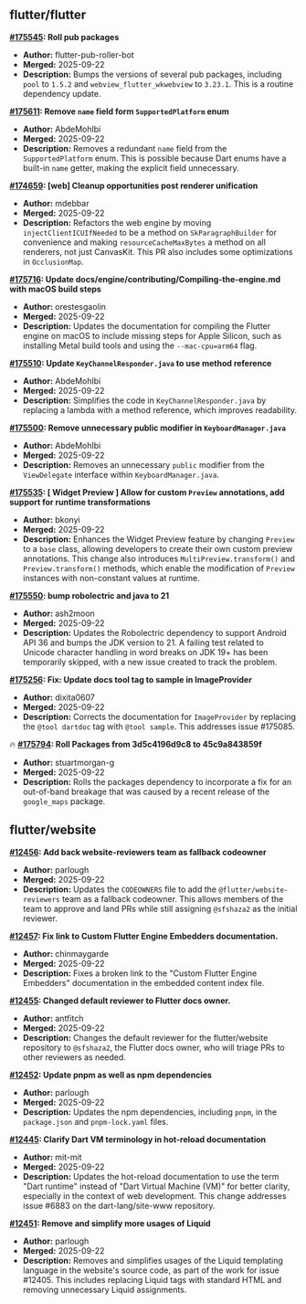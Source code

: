 ## flutter/flutter

**[#175545](https://github.com/flutter/flutter/pull/175545): Roll pub packages**
  - **Author:** flutter-pub-roller-bot
  - **Merged:** 2025-09-22
  - **Description:** Bumps the versions of several pub packages, including `pool` to `1.5.2` and `webview_flutter_wkwebview` to `3.23.1`. This is a routine dependency update.

**[#175611](https://github.com/flutter/flutter/pull/175611): Remove `name` field form `SupportedPlatform` enum**
  - **Author:** AbdeMohlbi
  - **Merged:** 2025-09-22
  - **Description:** Removes a redundant `name` field from the `SupportedPlatform` enum. This is possible because Dart enums have a built-in `name` getter, making the explicit field unnecessary.

**[#174659](https://github.com/flutter/flutter/pull/174659): [web] Cleanup opportunities post renderer unification**
  - **Author:** mdebbar
  - **Merged:** 2025-09-22
  - **Description:** Refactors the web engine by moving `injectClientICUIfNeeded` to be a method on `SkParagraphBuilder` for convenience and making `resourceCacheMaxBytes` a method on all renderers, not just CanvasKit. This PR also includes some optimizations in `OcclusionMap`.

**[#175716](https://github.com/flutter/flutter/pull/175716): Update docs/engine/contributing/Compiling-the-engine.md with macOS build steps**
  - **Author:** orestesgaolin
  - **Merged:** 2025-09-22
  - **Description:** Updates the documentation for compiling the Flutter engine on macOS to include missing steps for Apple Silicon, such as installing Metal build tools and using the `--mac-cpu=arm64` flag.

**[#175510](https://github.com/flutter/flutter/pull/175510): Update `KeyChannelResponder.java`  to use method reference**
  - **Author:** AbdeMohlbi
  - **Merged:** 2025-09-22
  - **Description:** Simplifies the code in `KeyChannelResponder.java` by replacing a lambda with a method reference, which improves readability.

**[#175500](https://github.com/flutter/flutter/pull/175500): Remove unnecessary public modifier in `KeyboardManager.java`**
  - **Author:** AbdeMohlbi
  - **Merged:** 2025-09-22
  - **Description:** Removes an unnecessary `public` modifier from the `ViewDelegate` interface within `KeyboardManager.java`.

**[#175535](https://github.com/flutter/flutter/pull/175535): [ Widget Preview ] Allow for custom `Preview` annotations, add support for runtime transformations**
  - **Author:** bkonyi
  - **Merged:** 2025-09-22
  - **Description:** Enhances the Widget Preview feature by changing `Preview` to a `base` class, allowing developers to create their own custom preview annotations. This change also introduces `MultiPreview.transform()` and `Preview.transform()` methods, which enable the modification of `Preview` instances with non-constant values at runtime.

**[#175550](https://github.com/flutter/flutter/pull/175550): bump robolectric and java to 21**
  - **Author:** ash2moon
  - **Merged:** 2025-09-22
  - **Description:** Updates the Robolectric dependency to support Android API 36 and bumps the JDK version to 21. A failing test related to Unicode character handling in word breaks on JDK 19+ has been temporarily skipped, with a new issue created to track the problem.

**[#175256](https://github.com/flutter/flutter/pull/175256): Fix: Update docs tool tag to sample in ImageProvider**
  - **Author:** dixita0607
  - **Merged:** 2025-09-22
  - **Description:** Corrects the documentation for `ImageProvider` by replacing the `@tool dartdoc` tag with `@tool sample`. This addresses issue #175085.

🔥 **[#175794](https://github.com/flutter/flutter/pull/175794):  Roll Packages from 3d5c4196d9c8 to 45c9a843859f**
  - **Author:** stuartmorgan-g
  - **Merged:** 2025-09-22
  - **Description:** Rolls the packages dependency to incorporate a fix for an out-of-band breakage that was caused by a recent release of the `google_maps` package.


## flutter/website

**[#12456](https://github.com/flutter/website/pull/12456): Add back website-reviewers team as fallback codeowner**
  - **Author:** parlough
  - **Merged:** 2025-09-22
  - **Description:** Updates the `CODEOWNERS` file to add the `@flutter/website-reviewers` team as a fallback codeowner. This allows members of the team to approve and land PRs while still assigning `@sfshaza2` as the initial reviewer.

**[#12457](https://github.com/flutter/website/pull/12457): Fix link to Custom Flutter Engine Embedders documentation.**
  - **Author:** chinmaygarde
  - **Merged:** 2025-09-22
  - **Description:** Fixes a broken link to the "Custom Flutter Engine Embedders" documentation in the embedded content index file.

**[#12455](https://github.com/flutter/website/pull/12455): Changed default reviewer to Flutter docs owner.**
  - **Author:** antfitch
  - **Merged:** 2025-09-22
  - **Description:** Changes the default reviewer for the flutter/website repository to `@sfshaza2`, the Flutter docs owner, who will triage PRs to other reviewers as needed.

**[#12452](https://github.com/flutter/website/pull/12452): Update pnpm as well as npm dependencies**
  - **Author:** parlough
  - **Merged:** 2025-09-22
  - **Description:** Updates the npm dependencies, including `pnpm`, in the `package.json` and `pnpm-lock.yaml` files.

**[#12445](https://github.com/flutter/website/pull/12445): Clarify Dart VM terminology in hot-reload documentation**
  - **Author:** mit-mit
  - **Merged:** 2025-09-22
  - **Description:** Updates the hot-reload documentation to use the term "Dart runtime" instead of "Dart Virtual Machine (VM)" for better clarity, especially in the context of web development. This change addresses issue #6883 on the dart-lang/site-www repository.

**[#12451](https://github.com/flutter/website/pull/12451): Remove and simplify more usages of Liquid**
  - **Author:** parlough
  - **Merged:** 2025-09-22
  - **Description:** Removes and simplifies usages of the Liquid templating language in the website's source code, as part of the work for issue #12405. This includes replacing Liquid tags with standard HTML and removing unnecessary Liquid assignments.



